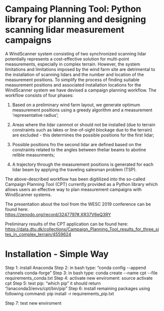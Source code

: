 # Campaing Planning Tool: Python library for planning and designing scanning lidar measurement campaigns

A WindScanner system consisting of two synchronized scanning lidar potentially represents a cost-effective solution for multi-point measurements, especially in complex terrain. However, the system limitations and limitations imposed by the wind farm site are detrimental to the installation of scanning lidars and the number and location of the measurement positions. To simplify the process of finding suitable measurement positions and associated installation locations for the WindScanner system we have devised a campaign planning workflow. The workflow consists of four phases:

1. Based on a preliminary wind farm layout, we generate optimum measurement positions using a greedy algorithm and a measurement ’representative radius’;

2. Areas where the lidar cannnot or should not be installed (due to terrain constraints such as lakes or  line-of-sight  blockage due to the terrain) are excluded - this determines the possible positions for the first lidar;

3. Possible positions fro the second lidar are defined based on the constraints related to the angles between theliar beams to abotine relible measurments;

4.  A trajectory through the measurement positions is generated for each lidar beam by applying the traveling salesman problem (TSP).

The above-described workflow has been digitilized into the so-called Campaign Planning Tool (CPT) currently provided as a Python library which allows users an effective way to plan measurement campaigns with WindScanner systems.

The presentation about the tool from the WESC 2019 conference can be found here:<br>
https://zenodo.org/record/3247797#.XR37V6eQ3RY

Preliminary results of the CPT application can be found here:<br>
https://data.dtu.dk/collections/Campaign_Planning_Tool_results_for_three_sites_in_complex_terrain/4559624

# Installation - Simple Way

Step 1: install Anaconda
Step 2: in bash type: “conda config --append channels conda-forge”
Step 3: in bash type:  conda create --name cpt --file requirements_conda.txt
Step 4: activate new enviroment: source activate cpt
Step 5: test pip: “which pip” 
	     it should return “/anaconda3/envs/cpt/bin/pip”
Step 6: install remaining packages using following command:
		pip install -r requirements_pip.txt

Step 7: test new enviroment

